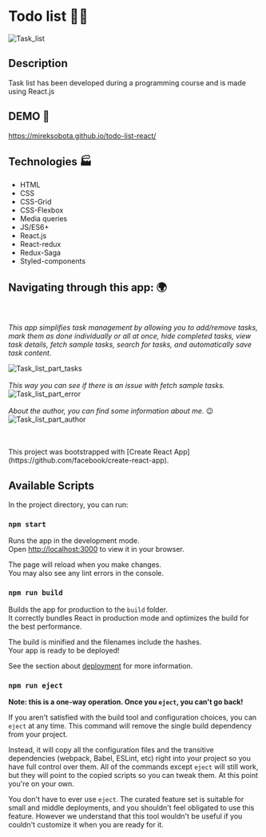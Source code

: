 # Todo list ✍🏻

![Task_list](https://github.com/MirekSobota/todo-list-react/blob/fdb1b1f3be6c13cff29fd12566f05cfb4fe98579/public/share.png)
## Description

Task list has been developed during a programming course and is made using React.js

## DEMO 💾
https://mireksobota.github.io/todo-list-react/

## Technologies 🏭
- HTML
- CSS 
- CSS-Grid
- CSS-Flexbox
- Media queries
- JS/ES6+
- React.js
- React-redux
- Redux-Saga
- Styled-components
    
## Navigating through this app: 🌍
</br>
</br>
<i>This app simplifies task management by allowing you to add/remove tasks, mark them as done individually or all at once, hide completed tasks, view task details, fetch sample tasks, search for tasks, and automatically save task content.</i>

![Task_list_part_tasks](https://github.com/MirekSobota/todo-list-react/blob/8760f5e9f64fbfe78c3c7d8a3bce7d32520d3d47/public/TaskListPartTasks.gif)
</br>
</br>
<i>This way you can see if there is an issue with fetch sample tasks.</i>
![Task_list_part_error](https://github.com/MirekSobota/todo-list-react/blob/8760f5e9f64fbfe78c3c7d8a3bce7d32520d3d47/public/TaskListPartError.gif)
</br>
</br>
<i>About the author, you can find some information about me.</i> 😉
![Task_list_part_author](https://github.com/MirekSobota/todo-list-react/blob/8760f5e9f64fbfe78c3c7d8a3bce7d32520d3d47/public/TaskListPartAuthor.gif)

</br>
</br>
This project was bootstrapped with [Create React App](https://github.com/facebook/create-react-app).

## Available Scripts

In the project directory, you can run:

### `npm start`

Runs the app in the development mode.\
Open [http://localhost:3000](http://localhost:3000) to view it in your browser.

The page will reload when you make changes.\
You may also see any lint errors in the console.

### `npm run build`

Builds the app for production to the `build` folder.\
It correctly bundles React in production mode and optimizes the build for the best performance.

The build is minified and the filenames include the hashes.\
Your app is ready to be deployed!

See the section about [deployment](https://facebook.github.io/create-react-app/docs/deployment) for more information.

### `npm run eject`

**Note: this is a one-way operation. Once you `eject`, you can't go back!**

If you aren't satisfied with the build tool and configuration choices, you can `eject` at any time. This command will remove the single build dependency from your project.

Instead, it will copy all the configuration files and the transitive dependencies (webpack, Babel, ESLint, etc) right into your project so you have full control over them. All of the commands except `eject` will still work, but they will point to the copied scripts so you can tweak them. At this point you're on your own.

You don't have to ever use `eject`. The curated feature set is suitable for small and middle deployments, and you shouldn't feel obligated to use this feature. However we understand that this tool wouldn't be useful if you couldn't customize it when you are ready for it.

